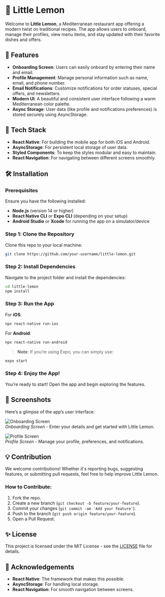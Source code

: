 # 🍋 Little Lemon

Welcome to **Little Lemon**, a Mediterranean restaurant app offering a modern twist on traditional recipes. The app allows users to onboard, manage their profiles, view menu items, and stay updated with their favorite dishes and offers.

## 🚀 Features
- **Onboarding Screen**: Users can easily onboard by entering their name and email.
- **Profile Management**: Manage personal information such as name, email, and phone number.
- **Email Notifications**: Customize notifications for order statuses, special offers, and newsletters.
- **Modern UI**: A beautiful and consistent user interface following a warm Mediterranean color palette.
- **Async Storage**: User data (like profile and notifications preferences) is stored securely using AsyncStorage.
  
## 🎨 Tech Stack
- **React Native**: For building the mobile app for both iOS and Android.
- **AsyncStorage**: For persistent local storage of user data.
- **Styled Components**: To keep the styles modular and easy to maintain.
- **React Navigation**: For navigating between different screens smoothly.

## 🛠️ Installation

### Prerequisites
Ensure you have the following installed:
- **Node.js** (version 14 or higher)
- **React Native CLI** or **Expo CLI** (depending on your setup)
- **Android Studio** or **Xcode** for running the app on a simulator/device

### Step 1: Clone the Repository
Clone this repo to your local machine:
```bash
git clone https://github.com/your-username/little-lemon.git
```

### Step 2: Install Dependencies
Navigate to the project folder and install the dependencies:
```bash
cd little-lemon
npm install
```

### Step 3: Run the App
For **iOS**:
```bash
npx react-native run-ios
```

For **Android**:
```bash
npx react-native run-android
```

> **Note**: If you’re using Expo, you can simply use:
```bash
expo start
```

### Step 4: Enjoy the App!
You’re ready to start! Open the app and begin exploring the features.

## 📱 Screenshots
Here’s a glimpse of the app’s user interface:

![Onboarding Screen](./assets/onboarding-screen.png)  
*Onboarding Screen* - Enter your details and get started with Little Lemon.

![Profile Screen](./assets/profile-screen.png)  
*Profile Screen* - Manage your profile, preferences, and notifications.

## 💡 Contribution

We welcome contributions! Whether it's reporting bugs, suggesting features, or submitting pull requests, feel free to help improve Little Lemon.

### How to Contribute:
1. Fork the repo.
2. Create a new branch (`git checkout -b feature/your-feature`).
3. Commit your changes (`git commit -am 'Add your feature'`).
4. Push to the branch (`git push origin feature/your-feature`).
5. Open a Pull Request.

## ✨ License

This project is licensed under the MIT License - see the [LICENSE](LICENSE) file for details.

## 🙌 Acknowledgements
- **React Native**: The framework that makes this possible.
- **AsyncStorage**: For handling local storage.
- **React Navigation**: For smooth navigation between screens.
